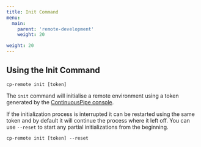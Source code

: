 ```yaml
---
title: Init Command
menu:
  main:
    parent: 'remote-development'
    weight: 20

weight: 20
---
```

## Using the Init Command

```
cp-remote init [token]
```

The `init` command will initialise a remote environment using a token generated by the [ContinuousPipe console](https://ui.continuouspipe.io/). 

If the initialization process is interrupted it can be restarted using the same token and by default it will continue the process where it left off.
You can use `--reset` to start any partial initializations from the beginning.

```
cp-remote init [token] --reset
```